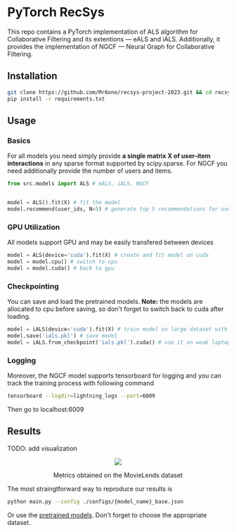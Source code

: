 # PyTorch RecSys

This repo contains a PyTorch implementation of ALS algorithm for Collaborative Filtering and its extentions &mdash; eALS and iALS. Additionally, it provides the implementation of NGCF &mdash; Neural Graph for Collaborative Filtering.

## Installation 

```bash
git clone https://github.com/Mr6one/recsys-project-2023.git && cd recsys-project-2023
pip install -r requirements.txt
```

## Usage

### Basics
For all models you need simply provide **a single matrix X of user-item interactions** in any sparse format supported by scipy.sparse. For NGCF you need additionally provide the number of users and items.
```python
from src.models import ALS # eALS, iALS, NGCF


model = ALS().fit(X) # fit the model
model.recommend(user_ids, N=5) # generate top 5 recommendations for users
```

### GPU Utilization
All models support GPU and may be easily transfered between devices

```python
model = ALS(device='cuda').fit(X) # create and fit model on cuda
model = model.cpu() # switch to cpu
model = model.cuda() # back to gpu
```

### Checkpointing
You can save and load the pretrained models. **Note:** the models are allocated to cpu before saving, so don't forget to switch back to cuda after loading.

```python
model = iALS(device='cuda').fit(X) # train model on large dataset with high-end GPU
model.save('ials.pkl') # save model
model = iALS.from_checkpoint('ials.pkl').cuda() # use it on weak laptop
```

### Logging
Moreover, the NGCF model supports tensorboard for logging and you can track the training process with following command

```bash
tensorboard --logdir=lightning_logs --port=6009
```
Then go to localhost:6009

## Results

TODO: add visualization

<p align="center">
  <img src="https://user-images.githubusercontent.com/67689354/227788110-cb818a02-91aa-411f-a43a-3809caaabe72.png" />
  
</p>
<p style="text-align: center;">
  Metrics obtained on the MovieLends dataset
</p>

The most straingtforward way to reproduce our results is

```bash
python main.py --config ./configs/{model_name}_base.json
```

Or use the [pretrained models](https://github.com/Mr6one/recsys-project-2023/tree/main/weights). Don't forget to choose the appropriate dataset.
